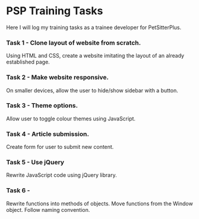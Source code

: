 # PSP Training Tasks

Here I will log my training tasks as a trainee developer for PetSitterPlus. 

### Task 1 - Clone layout of website from scratch. 
Using HTML and CSS, create a website imitating the layout of an already established page.

### Task 2 - Make website responsive.
On smaller devices, allow the user to hide/show sidebar with a button.

### Task 3 - Theme options.
Allow user to toggle colour themes using JavaScript.

### Task 4 - Article submission. 
Create form for user to submit new content. 

### Task 5 - Use jQuery
Rewrite JavaScript code using jQuery library. 

### Task 6 - 
Rewrite functions into methods of objects. Move functions from the Window object. Follow naming convention.